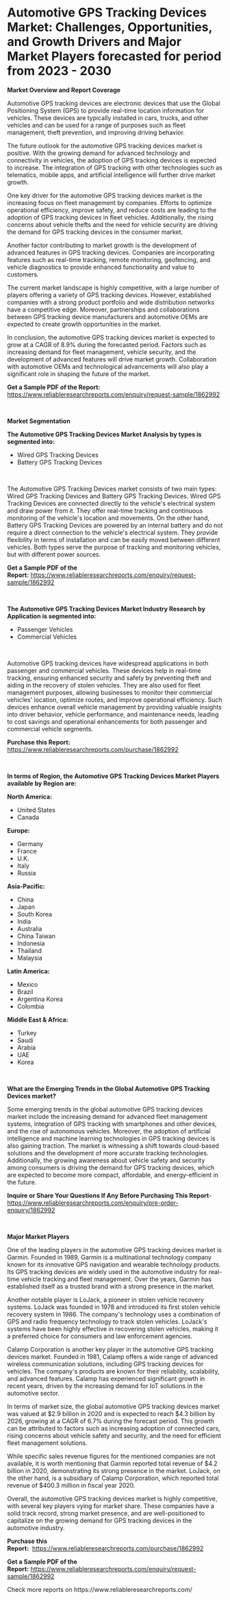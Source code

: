 <p><h1>Automotive GPS Tracking Devices Market: Challenges, Opportunities, and Growth Drivers and Major Market Players forecasted for period from 2023 - 2030</h1></p><p><strong>Market Overview and Report Coverage</strong></p>
<p><p>Automotive GPS tracking devices are electronic devices that use the Global Positioning System (GPS) to provide real-time location information for vehicles. These devices are typically installed in cars, trucks, and other vehicles and can be used for a range of purposes such as fleet management, theft prevention, and improving driving behavior.</p><p>The future outlook for the automotive GPS tracking devices market is positive. With the growing demand for advanced technology and connectivity in vehicles, the adoption of GPS tracking devices is expected to increase. The integration of GPS tracking with other technologies such as telematics, mobile apps, and artificial intelligence will further drive market growth.</p><p>One key driver for the automotive GPS tracking devices market is the increasing focus on fleet management by companies. Efforts to optimize operational efficiency, improve safety, and reduce costs are leading to the adoption of GPS tracking devices in fleet vehicles. Additionally, the rising concerns about vehicle thefts and the need for vehicle security are driving the demand for GPS tracking devices in the consumer market.</p><p>Another factor contributing to market growth is the development of advanced features in GPS tracking devices. Companies are incorporating features such as real-time tracking, remote monitoring, geofencing, and vehicle diagnostics to provide enhanced functionality and value to customers.</p><p>The current market landscape is highly competitive, with a large number of players offering a variety of GPS tracking devices. However, established companies with a strong product portfolio and wide distribution networks have a competitive edge. Moreover, partnerships and collaborations between GPS tracking device manufacturers and automotive OEMs are expected to create growth opportunities in the market.</p><p>In conclusion, the automotive GPS tracking devices market is expected to grow at a CAGR of 8.9% during the forecasted period. Factors such as increasing demand for fleet management, vehicle security, and the development of advanced features will drive market growth. Collaboration with automotive OEMs and technological advancements will also play a significant role in shaping the future of the market.</p></p>
<p><strong>Get a Sample PDF of the Report:</strong> <a href="https://www.reliableresearchreports.com/enquiry/request-sample/1862992">https://www.reliableresearchreports.com/enquiry/request-sample/1862992</a></p>
<p>&nbsp;</p>
<p><strong>Market Segmentation</strong></p>
<p><strong>The Automotive GPS Tracking Devices Market Analysis by types is segmented into:</strong></p>
<p><ul><li>Wired GPS Tracking Devices</li><li>Battery GPS Tracking Devices</li></ul></p>
<p>&nbsp;</p>
<p><p>The Automotive GPS Tracking Devices market consists of two main types: Wired GPS Tracking Devices and Battery GPS Tracking Devices. Wired GPS Tracking Devices are connected directly to the vehicle's electrical system and draw power from it. They offer real-time tracking and continuous monitoring of the vehicle's location and movements. On the other hand, Battery GPS Tracking Devices are powered by an internal battery and do not require a direct connection to the vehicle's electrical system. They provide flexibility in terms of installation and can be easily moved between different vehicles. Both types serve the purpose of tracking and monitoring vehicles, but with different power sources.</p></p>
<p><strong>Get a Sample PDF of the Report:</strong>&nbsp;<a href="https://www.reliableresearchreports.com/enquiry/request-sample/1862992">https://www.reliableresearchreports.com/enquiry/request-sample/1862992</a></p>
<p>&nbsp;</p>
<p><strong>The Automotive GPS Tracking Devices Market Industry Research by Application is segmented into:</strong></p>
<p><ul><li>Passenger Vehicles</li><li>Commercial Vehicles</li></ul></p>
<p>&nbsp;</p>
<p><p>Automotive GPS tracking devices have widespread applications in both passenger and commercial vehicles. These devices help in real-time tracking, ensuring enhanced security and safety by preventing theft and aiding in the recovery of stolen vehicles. They are also used for fleet management purposes, allowing businesses to monitor their commercial vehicles' location, optimize routes, and improve operational efficiency. Such devices enhance overall vehicle management by providing valuable insights into driver behavior, vehicle performance, and maintenance needs, leading to cost savings and operational enhancements for both passenger and commercial vehicle segments.</p></p>
<p><strong>Purchase this Report:</strong>&nbsp; <a href="https://www.reliableresearchreports.com/purchase/1862992">https://www.reliableresearchreports.com/purchase/1862992</a></p>
<p>&nbsp;</p>
<p><strong>In terms of Region, the Automotive GPS Tracking Devices Market Players available by Region are:</strong></p>
<p>
    <p> <strong> North America: </strong>
        <ul>
            <li>United States</li>
            <li>Canada</li>
        </ul>
        </p> 
    <p> <strong> Europe: </strong>
        <ul>
            <li>Germany</li>
            <li>France</li>
            <li>U.K.</li>
            <li>Italy</li>
            <li>Russia</li>
        </ul>
        </p> 
    <p> <strong> Asia-Pacific: </strong>
        <ul>
            <li>China</li>
            <li>Japan</li>
            <li>South Korea</li>
            <li>India</li>
            <li>Australia</li>
            <li>China Taiwan</li>
            <li>Indonesia</li>
            <li>Thailand</li>
            <li>Malaysia</li>
        </ul>
        </p> 
    <p> <strong> Latin America: </strong>
        <ul>
            <li>Mexico</li>
            <li>Brazil</li>
            <li>Argentina Korea</li>
            <li>Colombia</li>
        </ul>
        </p> 
    <p> <strong> Middle East & Africa: </strong>
        <ul>
            <li>Turkey</li>
            <li>Saudi</li>
            <li>Arabia</li>
            <li>UAE</li>
            <li>Korea</li>
        </ul>
    </p>
    </p>
<p>&nbsp;</p>
<p><strong>What are the Emerging Trends in the Global Automotive GPS Tracking Devices market?</strong></p>
<p><p>Some emerging trends in the global automotive GPS tracking devices market include the increasing demand for advanced fleet management systems, integration of GPS tracking with smartphones and other devices, and the rise of autonomous vehicles. Moreover, the adoption of artificial intelligence and machine learning technologies in GPS tracking devices is also gaining traction. The market is witnessing a shift towards cloud-based solutions and the development of more accurate tracking technologies. Additionally, the growing awareness about vehicle safety and security among consumers is driving the demand for GPS tracking devices, which are expected to become more compact, affordable, and energy-efficient in the future.</p></p>
<p><strong>Inquire or Share Your Questions If Any Before Purchasing This Report</strong>- <a href="https://www.reliableresearchreports.com/enquiry/pre-order-enquiry/1862992">https://www.reliableresearchreports.com/enquiry/pre-order-enquiry/1862992</a></p>
<p>&nbsp;</p>
<p><strong>Major Market Players</strong></p>
<p><p>One of the leading players in the automotive GPS tracking devices market is Garmin. Founded in 1989, Garmin is a multinational technology company known for its innovative GPS navigation and wearable technology products. Its GPS tracking devices are widely used in the automotive industry for real-time vehicle tracking and fleet management. Over the years, Garmin has established itself as a trusted brand with a strong presence in the market.</p><p>Another notable player is LoJack, a pioneer in stolen vehicle recovery systems. LoJack was founded in 1978 and introduced its first stolen vehicle recovery system in 1986. The company's technology uses a combination of GPS and radio frequency technology to track stolen vehicles. LoJack's systems have been highly effective in recovering stolen vehicles, making it a preferred choice for consumers and law enforcement agencies.</p><p>Calamp Corporation is another key player in the automotive GPS tracking devices market. Founded in 1981, Calamp offers a wide range of advanced wireless communication solutions, including GPS tracking devices for vehicles. The company's products are known for their reliability, scalability, and advanced features. Calamp has experienced significant growth in recent years, driven by the increasing demand for IoT solutions in the automotive sector.</p><p>In terms of market size, the global automotive GPS tracking devices market was valued at $2.9 billion in 2020 and is expected to reach $4.3 billion by 2026, growing at a CAGR of 6.7% during the forecast period. This growth can be attributed to factors such as increasing adoption of connected cars, rising concerns about vehicle safety and security, and the need for efficient fleet management solutions.</p><p>While specific sales revenue figures for the mentioned companies are not available, it is worth mentioning that Garmin reported total revenue of $4.2 billion in 2020, demonstrating its strong presence in the market. LoJack, on the other hand, is a subsidiary of Calamp Corporation, which reported total revenue of $400.3 million in fiscal year 2020.</p><p>Overall, the automotive GPS tracking devices market is highly competitive, with several key players vying for market share. These companies have a solid track record, strong market presence, and are well-positioned to capitalize on the growing demand for GPS tracking devices in the automotive industry.</p></p>
<p><strong>Purchase this Report:</strong>&nbsp;&nbsp;<a href="https://www.reliableresearchreports.com/purchase/1862992">https://www.reliableresearchreports.com/purchase/1862992</a></p>
<p></p>
<p><strong>Get a Sample PDF of the Report:</strong>&nbsp;<a href="https://www.reliableresearchreports.com/enquiry/request-sample/1862992">https://www.reliableresearchreports.com/enquiry/request-sample/1862992</a></p>
<p>Check more reports on https://www.reliableresearchreports.com/</p>